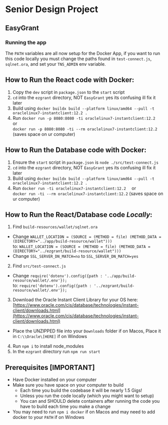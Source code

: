 # Senior Design Project
## EasyGrant

### Running the app
The `PATH` variables are all now setup for the Docker App, if you want to
run this code locally you must change the paths found in `test-connect.js`, `sqlnet.ora`, and
set your `TNS_ADMIN` env variable. 
 ## How to Run the React code with Docker:
1) Copy the `dev` script in `package.json` to the `start` script
2) `cd` into the `ezgrant` directory, NOT `EasyGrant` yes its confusing ill fix it later
3) Build using `docker buildx build --platform linux/amd64 --pull -t oraclelinux7-instantclient:12.2 .`
4) Run `docker run -p 8080:8080 -ti oraclelinux7-instantclient:12.2   ` or \
 `docker run -p 8080:8080 -ti --rm oraclelinux7-instantclient:12.2` (saves space on ur computer)
## How to Run the Database code with Docker:
1) Ensure the `start` script in `package.json` is `node ./src/test-connect.js`
2) `cd` into the `ezgrant` directory, NOT `EasyGrant` yes its confusing ill fix it later
3) Build using `docker buildx build --platform linux/amd64 --pull -t oraclelinux7-instantclient:12.2 .`
4) Run `docker run -ti oraclelinux7-instantclient:12.2  ` or \
 `docker run -ti --rm oraclelinux7-instantclient:12.2` (saves space on ur computer)
## How to Run the React/Database code *Locally*:
1) Find `build-resources/wallet/sqlnet.ora`
  - Change `WALLET_LOCATION = (SOURCE = (METHOD = file) (METHOD_DATA = (DIRECTORY="../app/build-resource/wallet")))` \
to: `WALLET_LOCATION = (SOURCE = (METHOD = file) (METHOD_DATA = (DIRECTORY="../ezgrant/build-resource/wallet")))`
  - Change `SSL_SERVER_DN_MATCH=no` to `SSL_SERVER_DN_MATCH=yes`
2) Find `src/test-connect.js`
  - Change `require('dotenv').config({path : '../app/build-resource/wallet/.env'});` \
to: `require('dotenv').config({path : '../ezgrant/build-resource/wallet/.env'});`
3) Download the Oracle Instant Client Library for your OS here: [https://www.oracle.com/cis/database/technologies/instant-client/downloads.html](https://www.oracle.com/cis/database/technologies/instant-client/downloads.html)
  - Place the UNZIPPED file into your `Downloads` folder if on Macos, Place it in `C:\\Oracle\[HERE]` if on Windows
4) Run `npm i` to install node_modules
5) In the `ezgrant` directory run `npm run start`

## Prerequisites [IMPORTANT]
- Have Docker installed on your computer
- Make sure you have space on your computer to build
  - Each time you build the codebase it will be nearly 1.5 Gigs!
  - Unless you run the code locally (which you might want to setup)
  - You can and SHOULD delete containers after running the code
you have to build each time you make a change
- You may need to run `npm i docker` if on Macos and may need to add docker to your `PATH` if on Windows


